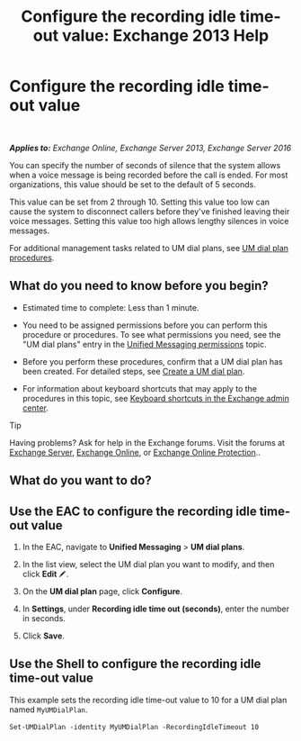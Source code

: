 ﻿---
title: 'Configure the recording idle time-out value: Exchange 2013 Help'
TOCTitle: Configure the recording idle time-out value
ms:assetid: a7fb9a09-fde9-447d-ad2c-95598405e99b
ms:mtpsurl: https://technet.microsoft.com/en-us/library/Ee423550(v=EXCHG.150)
ms:contentKeyID: 49315481
ms.date: 12/10/2017
mtps_version: v=EXCHG.150
---

# Configure the recording idle time-out value

 

_**Applies to:** Exchange Online, Exchange Server 2013, Exchange Server 2016_


You can specify the number of seconds of silence that the system allows when a voice message is being recorded before the call is ended. For most organizations, this value should be set to the default of 5 seconds.

This value can be set from 2 through 10. Setting this value too low can cause the system to disconnect callers before they've finished leaving their voice messages. Setting this value too high allows lengthy silences in voice messages.

For additional management tasks related to UM dial plans, see [UM dial plan procedures](um-dial-plan-procedures-exchange-2013-help.md).

## What do you need to know before you begin?

  - Estimated time to complete: Less than 1 minute.

  - You need to be assigned permissions before you can perform this procedure or procedures. To see what permissions you need, see the "UM dial plans" entry in the [Unified Messaging permissions](unified-messaging-permissions-exchange-2013-help.md) topic.

  - Before you perform these procedures, confirm that a UM dial plan has been created. For detailed steps, see [Create a UM dial plan](create-a-um-dial-plan-exchange-2013-help.md).

  - For information about keyboard shortcuts that may apply to the procedures in this topic, see [Keyboard shortcuts in the Exchange admin center](keyboard-shortcuts-in-the-exchange-admin-center-exchange-online-protection-help.md).


> [!TIP]
> Having problems? Ask for help in the Exchange forums. Visit the forums at <A href="https://go.microsoft.com/fwlink/p/?linkid=60612">Exchange Server</A>, <A href="https://go.microsoft.com/fwlink/p/?linkid=267542">Exchange Online</A>, or <A href="https://go.microsoft.com/fwlink/p/?linkid=285351">Exchange Online Protection</A>..



## What do you want to do?

## Use the EAC to configure the recording idle time-out value

1.  In the EAC, navigate to **Unified Messaging** \> **UM dial plans**.

2.  In the list view, select the UM dial plan you want to modify, and then click **Edit** ![Edit icon](images/JJ218640.6f53ccb2-1f13-4c02-bea0-30690e6ea71d(EXCHG.150).gif "Edit icon").

3.  On the **UM dial plan** page, click **Configure**.

4.  In **Settings**, under **Recording idle time out (seconds)**, enter the number in seconds.

5.  Click **Save**.

## Use the Shell to configure the recording idle time-out value

This example sets the recording idle time-out value to 10 for a UM dial plan named `MyUMDialPlan`.

    Set-UMDialPlan -identity MyUMDialPlan -RecordingIdleTimeout 10

